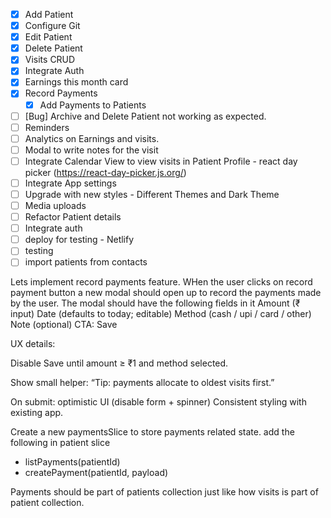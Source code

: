 - [x] Add Patient
- [x] Configure Git
- [x] Edit Patient
- [x] Delete Patient
- [x] Visits CRUD
- [x] Integrate Auth
- [x] Earnings this month card
- [X] Record Payments
  - [X] Add Payments to Patients
- [ ] [Bug] Archive and Delete Patient not working as expected.
- [ ] Reminders
- [ ] Analytics on Earnings and visits.
- [ ] Modal to write notes for the visit
- [ ] Integrate Calendar View to view visits in Patient Profile - react day picker (https://react-day-picker.js.org/)
- [ ] Integrate App settings
- [ ] Upgrade with new styles - Different Themes and Dark Theme
- [ ] Media uploads
- [ ] Refactor Patient details
- [ ] Integrate auth
- [ ] deploy for testing - Netlify
- [ ] testing
- [ ] import patients from contacts

Lets implement record payments feature. WHen the user clicks on record payment button a new modal should open up to record the payments made by the user. The modal should have the following fields in it
Amount (₹ input)
Date (defaults to today; editable)
Method (cash / upi / card / other)
Note (optional)
CTA: Save

UX details:

Disable Save until amount ≥ ₹1 and method selected.

Show small helper: “Tip: payments allocate to oldest visits first.”

On submit: optimistic UI (disable form + spinner)
Consistent styling with existing app.

Create a new paymentsSlice to store payments related state.
add the following in patient slice

- listPayments(patientId)
- createPayment(patientId, payload)

Payments should be part of patients collection just like how visits is part of patient collection.
